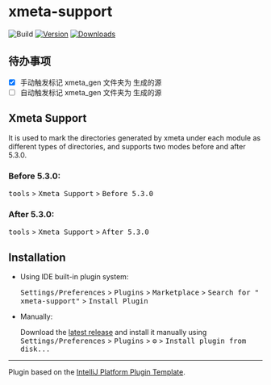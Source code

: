 # xmeta-support

![Build](https://github.com/marioplus/xmeta-support/workflows/Build/badge.svg)
[![Version](https://img.shields.io/jetbrains/plugin/v/PLUGIN_ID.svg)](https://plugins.jetbrains.com/plugin/PLUGIN_ID)
[![Downloads](https://img.shields.io/jetbrains/plugin/d/PLUGIN_ID.svg)](https://plugins.jetbrains.com/plugin/PLUGIN_ID)

## 待办事项

- [x] 手动触发标记 xmeta_gen 文件夹为 生成的源
- [ ] 自动触发标记 xmeta_gen 文件夹为 生成的源

<!-- Plugin description -->

## Xmeta Support

It is used to mark the directories generated by xmeta under each module as different types of directories, and supports
two modes before and after 5.3.0.

### Before 5.3.0:

<kbd>tools</kbd> > <kbd>Xmeta Support</kbd> > <kbd>Before 5.3.0</kbd>

### After 5.3.0:

<kbd>tools</kbd> > <kbd>Xmeta Support</kbd> > <kbd>After 5.3.0</kbd>

<!-- Plugin description end -->

## Installation

- Using IDE built-in plugin system:

  <kbd>Settings/Preferences</kbd> > <kbd>Plugins</kbd> > <kbd>Marketplace</kbd> > <kbd>Search for "
  xmeta-support"</kbd> >
  <kbd>Install Plugin</kbd>

- Manually:

  Download the [latest release](https://github.com/marioplus/xmeta-support/releases/latest) and install it manually
  using
  <kbd>Settings/Preferences</kbd> > <kbd>Plugins</kbd> > <kbd>⚙️</kbd> > <kbd>Install plugin from disk...</kbd>

---
Plugin based on the [IntelliJ Platform Plugin Template][template].

[template]: https://github.com/JetBrains/intellij-platform-plugin-template
